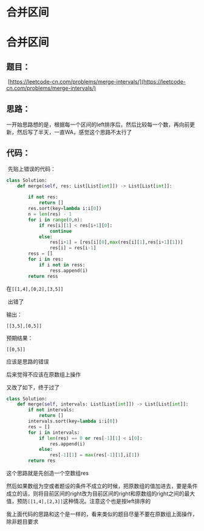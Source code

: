 # 合并区间



# 合并区间

## 题目：

​	[https://leetcode-cn.com/problems/merge-intervals/](https://leetcode-cn.com/problems/merge-intervals/)

## 思路：

​		一开始思路想的是，根据每一个区间的left排序后，然后比较每一个数，再向前更新，然后写了半天，一直WA，感觉这个思路不太行了

## 代码：

​	先贴上错误的代码：

			

```python
class Solution:
    def merge(self, res: List[List[int]]) -> List[List[int]]:
        
        if not res:
            return []
        res.sort(key=lambda i:i[0])
        n = len(res) - 1
        for i in range(0,n):
            if res[i][1] < res[i+1][0]:
                continue
            else:
                res[i+1] = [res[i][0],max(res[i][1],res[i+1][1])]
                res[i] = res[i-1]
        ress = []
        for i in res:
            if i not in ress:
                ress.append(i)
        return ress
```

在`[[1,4],[0,2],[3,5]]`

​	出错了

输出：

`[[3,5],[0,5]]`

预期结果：

`[[0,5]]`

应该是思路的错误

后来觉得不应该在原数组上操作

又改了如下，终于过了

```python
class Solution:
    def merge(self, intervals: List[List[int]]) -> List[List[int]]:
        if not intervals:
            return []
        intervals.sort(key=lambda i:i[0])
        res = []
        for i in intervals:
            if len(res) == 0 or res[-1][1] < i[0]:
                res.append(i)
            else:
                res[-1][1] = max(res[-1][1],i[1])
        return res
```

这个思路就是先创造一个空数组res

然后如果数组为空或者题设的条件不成立的时候，把原数组的值加进去，要是条件成立的话，则将目前区间的right改为目前区间的right和原数组的right之间的最大值，预防`[[1,4],[2,3]]`这种情况。注意这个也是按left排序的

我上面代码的思路和这个是一样的，看来类似的题目尽量不要在原数组上面操作，除非题目要求
